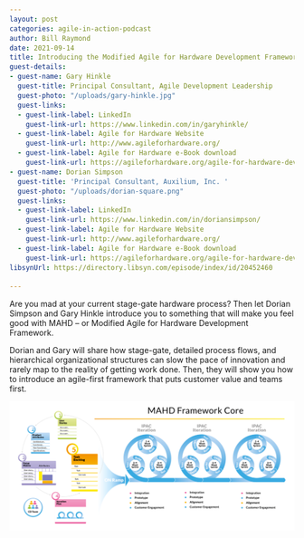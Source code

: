 ```yaml
---
layout: post
categories: agile-in-action-podcast
author: Bill Raymond
date: 2021-09-14
title: Introducing the Modified Agile for Hardware Development Framework
guest-details:
- guest-name: Gary Hinkle
  guest-title: Principal Consultant, Agile Development Leadership
  guest-photo: "/uploads/gary-hinkle.jpg"
  guest-links:
  - guest-link-label: LinkedIn
    guest-link-url: https://www.linkedin.com/in/garyhinkle/
  - guest-link-label: Agile for Hardware Website
    guest-link-url: http://www.agileforhardware.org/
  - guest-link-label: Agile for Hardware e-Book download
    guest-link-url: https://agileforhardware.org/agile-for-hardware-development-member-resources/
- guest-name: Dorian Simpson
  guest-title: 'Principal Consultant, Auxilium, Inc. '
  guest-photo: "/uploads/dorian-square.png"
  guest-links:
  - guest-link-label: LinkedIn
    guest-link-url: https://www.linkedin.com/in/doriansimpson/
  - guest-link-label: Agile for Hardware Website
    guest-link-url: http://www.agileforhardware.org/
  - guest-link-label: Agile for Hardware e-Book download
    guest-link-url: https://agileforhardware.org/agile-for-hardware-development-member-resources/
libsynUrl: https://directory.libsyn.com/episode/index/id/20452460

---
```

Are you mad at your current stage-gate hardware process? Then let Dorian Simpson and Gary Hinkle introduce you to something that will make you feel good with MAHD – or Modified Agile for Hardware Development Framework.

Dorian and Gary will share how stage-gate, detailed process flows, and hierarchical organizational structures can slow the pace of innovation and rarely map to the reality of getting work done. Then, they will show you how to introduce an agile-first framework that puts customer value and teams first.

![](/uploads/mahd-core-8_21_21-w_margin_1600-1536x695.png)